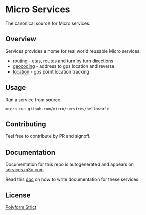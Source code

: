 # Micro Services

The canonical source for Micro services.

## Overview

Services provides a home for real world reusable Micro services.

- [routing](routing) - etas, routes and turn by turn directions
- [geocoding](geocoding) - address to gps location and reverse
- [location](location) - gps point location tracking

## Usage

Run a service from source

```
micro run github.com/micro/services/helloworld
```

## Contributing

Feel free to contribute by PR and signoff.

## Documentation

Documentation for this repo is autogenerated and appears on [services.m3o.com](https://services.m3o.com)

Read this [doc](cmd/docgen/README.md) on how to write documentation for these services.

## License

[Polyform Strict](https://polyformproject.org/licenses/strict/1.0.0/)
